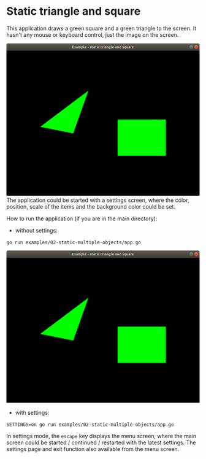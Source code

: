 # Static triangle and square

This application draws a green square and a green triangle to the screen. It hasn't any mouse or keyboard control, just the image on the screen.

![Sample image](./sample/sample.png)
The application could be started with a settings screen, where the color, position, scale of the items and the background color could be set.

How to run the application (if you are in the main directory):

- without settings:

```
go run examples/02-static-multiple-objects/app.go
```

![Sample image app without settings](./sample/sample.png)

- with settings:

```
SETTINGS=on go run examples/02-static-multiple-objects/app.go
```

In settings mode, the `escape` key displays the menu screen, where the main screen could be started / continued / restarted with the latest settings. The settings page and exit function also available from the menu screen.
